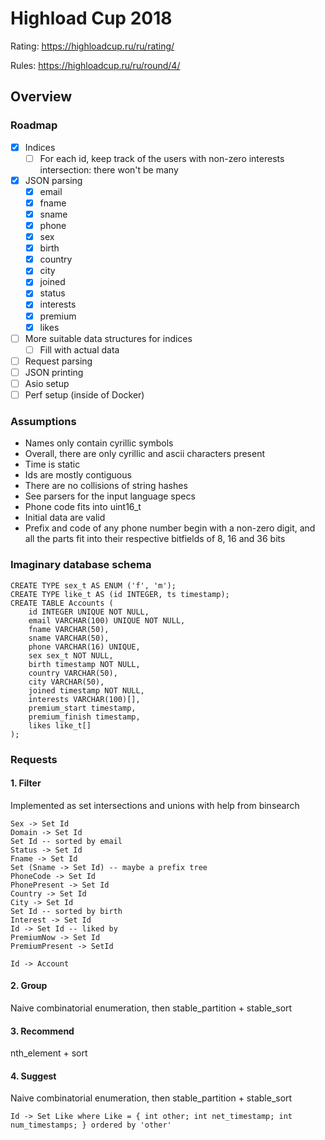 # Highload Cup 2018

Rating: https://highloadcup.ru/ru/rating/

Rules: https://highloadcup.ru/ru/round/4/

## Overview

### Roadmap
- [x] Indices
	- [ ] For each id, keep track of the users with non-zero interests intersection: there won't be many
- [x] JSON parsing
	- [x] email
	- [x] fname
	- [x] sname
	- [x] phone
	- [x] sex
	- [x] birth
	- [x] country
	- [x] city
	- [x] joined
	- [x] status
	- [x] interests
	- [x] premium
	- [x] likes
- [ ] More suitable data structures for indices
	- [ ] Fill with actual data
- [ ] Request parsing
- [ ] JSON printing
- [ ] Asio setup
- [ ] Perf setup (inside of Docker)

### Assumptions
- Names only contain cyrillic symbols
- Overall, there are only cyrillic and ascii characters present
- Time is static
- Ids are mostly contiguous
- There are no collisions of string hashes
- See parsers for the input language specs
- Phone code fits into uint16_t
- Initial data are valid
- Prefix and code of any phone number begin with a non-zero digit, and all the parts fit into their respective bitfields of 8, 16 and 36 bits

### Imaginary database schema
```
CREATE TYPE sex_t AS ENUM ('f', 'm');
CREATE TYPE like_t AS (id INTEGER, ts timestamp);
CREATE TABLE Accounts (
	id INTEGER UNIQUE NOT NULL,
	email VARCHAR(100) UNIQUE NOT NULL,
	fname VARCHAR(50),
	sname VARCHAR(50),
	phone VARCHAR(16) UNIQUE,
	sex sex_t NOT NULL,
	birth timestamp NOT NULL,
	country VARCHAR(50),
	city VARCHAR(50),
	joined timestamp NOT NULL,
	interests VARCHAR(100)[],
	premium_start timestamp,
	premium_finish timestamp,
	likes like_t[]
);
```

### Requests
#### 1. Filter
Implemented as set intersections and unions with help from binsearch

```
Sex -> Set Id
Domain -> Set Id
Set Id -- sorted by email
Status -> Set Id
Fname -> Set Id
Set (Sname -> Set Id) -- maybe a prefix tree
PhoneCode -> Set Id
PhonePresent -> Set Id
Country -> Set Id
City -> Set Id
Set Id -- sorted by birth
Interest -> Set Id
Id -> Set Id -- liked by
PremiumNow -> Set Id
PremiumPresent -> SetId

Id -> Account
```

#### 2. Group
Naive combinatorial enumeration, then stable_partition + stable_sort

#### 3. Recommend
nth_element + sort

#### 4. Suggest
Naive combinatorial enumeration, then stable_partition + stable_sort

```
Id -> Set Like where Like = { int other; int net_timestamp; int num_timestamps; } ordered by 'other'
```